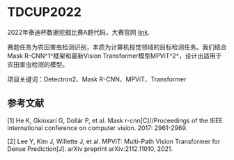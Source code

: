 # TDCUP2022

2022年泰迪杯数据挖掘比赛A题代码，大赛官网 [link](https://www.tipdm.org:10010/#/competition/1481159137780998144/introduce).

赛题任务为农田害虫检测识别，本质为计算机视觉领域的目标检测任务。我们结合Mask R-CNN^1^框架和最新Vision Transformer模型MPViT^2^，设计出适用于农田害虫检测的模型。


项目关键词：Detectron2、Mask R-CNN、MPViT、Transformer

## 参考文献
[1] He K, Gkioxari G, Dollár P, et al. Mask r-cnn[C]//Proceedings of the IEEE international conference on computer vision. 2017: 2961-2969.

[2] Lee Y, Kim J, Willette J, et al. MPViT: Multi-Path Vision Transformer for Dense Prediction[J]. arXiv preprint arXiv:2112.11010, 2021.


